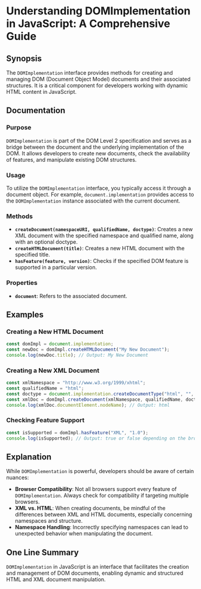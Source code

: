 <!--
Meta Description: # Understanding DOMImplementation in JavaScript: A Comprehensive Guide ## Synopsis The `DOMImplementation` interface provides methods for creating and...
Meta Keywords: document, html, domimplementation, new, const
-->

# Understanding DOMImplementation in JavaScript: A Comprehensive Guide

## Synopsis
The `DOMImplementation` interface provides methods for creating and managing DOM (Document Object Model) documents and their associated structures. It is a critical component for developers working with dynamic HTML content in JavaScript.

## Documentation

### Purpose
`DOMImplementation` is part of the DOM Level 2 specification and serves as a bridge between the document and the underlying implementation of the DOM. It allows developers to create new documents, check the availability of features, and manipulate existing DOM structures.

### Usage
To utilize the `DOMImplementation` interface, you typically access it through a document object. For example, `document.implementation` provides access to the `DOMImplementation` instance associated with the current document.

### Methods
- **`createDocument(namespaceURI, qualifiedName, doctype)`**: Creates a new XML document with the specified namespace and qualified name, along with an optional doctype.
- **`createHTMLDocument(title)`**: Creates a new HTML document with the specified title.
- **`hasFeature(feature, version)`**: Checks if the specified DOM feature is supported in a particular version.

### Properties
- **`document`**: Refers to the associated document.

## Examples

### Creating a New HTML Document
```javascript
const domImpl = document.implementation;
const newDoc = domImpl.createHTMLDocument("My New Document");
console.log(newDoc.title); // Output: My New Document
```

### Creating a New XML Document
```javascript
const xmlNamespace = "http://www.w3.org/1999/xhtml";
const qualifiedName = "html";
const doctype = document.implementation.createDocumentType("html", "", "");
const xmlDoc = domImpl.createDocument(xmlNamespace, qualifiedName, doctype);
console.log(xmlDoc.documentElement.nodeName); // Output: html
```

### Checking Feature Support
```javascript
const isSupported = domImpl.hasFeature("XML", "1.0");
console.log(isSupported); // Output: true or false depending on the browser's support
```

## Explanation
While `DOMImplementation` is powerful, developers should be aware of certain nuances:
- **Browser Compatibility**: Not all browsers support every feature of `DOMImplementation`. Always check for compatibility if targeting multiple browsers.
- **XML vs. HTML**: When creating documents, be mindful of the differences between XML and HTML documents, especially concerning namespaces and structure.
- **Namespace Handling**: Incorrectly specifying namespaces can lead to unexpected behavior when manipulating the document.

## One Line Summary
`DOMImplementation` in JavaScript is an interface that facilitates the creation and management of DOM documents, enabling dynamic and structured HTML and XML document manipulation.